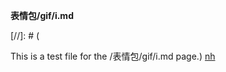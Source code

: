 **表情包/gif/i.md**

[//]: # (
        
This is a test file for the /表情包/gif/i.md page.)
[nh](https://www.google.com/search?q=gif)
